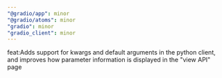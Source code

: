 ```yaml
---
"@gradio/app": minor
"@gradio/atoms": minor
"gradio": minor
"gradio_client": minor
---
```


feat:Adds support for kwargs and default arguments in the python client, and improves how parameter information is displayed in the "view API" page
